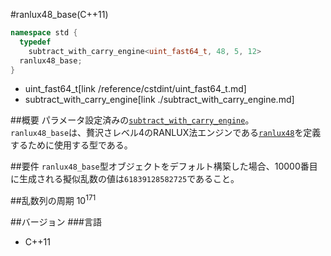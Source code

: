 #ranlux48_base(C++11)
```cpp
namespace std {
  typedef
    subtract_with_carry_engine<uint_fast64_t, 48, 5, 12>
  ranlux48_base;
}
```
* uint_fast64_t[link /reference/cstdint/uint_fast64_t.md]
* subtract_with_carry_engine[link ./subtract_with_carry_engine.md]

##概要
パラメータ設定済みの[`subtract_with_carry_engine`](./subtract_with_carry_engine.md)。  
`ranlux48_base`は、贅沢さレベル4のRANLUX法エンジンである[`ranlux48`](./ranlux48.md)を定義するために使用する型である。  
  
##要件
`ranlux48_base`型オブジェクトをデフォルト構築した場合、10000番目に生成される擬似乱数の値は`61839128582725`であること。


##乱数列の周期
10<sup>171</sup>


##バージョン
###言語
- C++11


